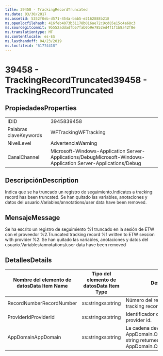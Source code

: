 ```yaml
---
title: 39458 - TrackingRecordTruncated
ms.date: 03/30/2017
ms.assetid: 5352f0eb-d571-454a-bab5-e2162888b218
ms.openlocfilehash: 416feb4073b31178b016ae72c9cd85e15c4a68c3
ms.sourcegitcommit: 9b552addadfb57fab0b9e7852ed4f1f1b8a42f8e
ms.translationtype: MT
ms.contentlocale: es-ES
ms.lasthandoff: 04/23/2019
ms.locfileid: "61774418"
---
```

# <a name="39458---trackingrecordtruncated"></a><span data-ttu-id="bc747-102">39458 - TrackingRecordTruncated</span><span class="sxs-lookup"><span data-stu-id="bc747-102">39458 - TrackingRecordTruncated</span></span>
## <a name="properties"></a><span data-ttu-id="bc747-103">Propiedades</span><span class="sxs-lookup"><span data-stu-id="bc747-103">Properties</span></span>  
  
|||  
|-|-|  
|<span data-ttu-id="bc747-104">ID</span><span class="sxs-lookup"><span data-stu-id="bc747-104">ID</span></span>|<span data-ttu-id="bc747-105">39458</span><span class="sxs-lookup"><span data-stu-id="bc747-105">39458</span></span>|  
|<span data-ttu-id="bc747-106">Palabras clave</span><span class="sxs-lookup"><span data-stu-id="bc747-106">Keywords</span></span>|<span data-ttu-id="bc747-107">WFTracking</span><span class="sxs-lookup"><span data-stu-id="bc747-107">WFTracking</span></span>|  
|<span data-ttu-id="bc747-108">Nivel</span><span class="sxs-lookup"><span data-stu-id="bc747-108">Level</span></span>|<span data-ttu-id="bc747-109">Advertencia</span><span class="sxs-lookup"><span data-stu-id="bc747-109">Warning</span></span>|  
|<span data-ttu-id="bc747-110">Canal</span><span class="sxs-lookup"><span data-stu-id="bc747-110">Channel</span></span>|<span data-ttu-id="bc747-111">Microsoft-Windows-Application Server-Applications/Debug</span><span class="sxs-lookup"><span data-stu-id="bc747-111">Microsoft-Windows-Application Server-Applications/Debug</span></span>|  
  
## <a name="description"></a><span data-ttu-id="bc747-112">Descripción</span><span class="sxs-lookup"><span data-stu-id="bc747-112">Description</span></span>  
 <span data-ttu-id="bc747-113">Indica que se ha truncado un registro de seguimiento.</span><span class="sxs-lookup"><span data-stu-id="bc747-113">Indicates a tracking record has been truncated.</span></span> <span data-ttu-id="bc747-114">Se han quitado las variables, anotaciones y datos del usuario.</span><span class="sxs-lookup"><span data-stu-id="bc747-114">Variables/annotations/user data have been removed.</span></span>  
  
## <a name="message"></a><span data-ttu-id="bc747-115">Mensaje</span><span class="sxs-lookup"><span data-stu-id="bc747-115">Message</span></span>  
 <span data-ttu-id="bc747-116">Se ha escrito un registro de seguimiento %1 truncado en la sesión de ETW con el proveedor %2.</span><span class="sxs-lookup"><span data-stu-id="bc747-116">Truncated tracking record %1 written to ETW session with provider %2.</span></span> <span data-ttu-id="bc747-117">Se han quitado las variables, anotaciones y datos del usuario.</span><span class="sxs-lookup"><span data-stu-id="bc747-117">Variables/annotations/user data have been removed</span></span>  
  
## <a name="details"></a><span data-ttu-id="bc747-118">Detalles</span><span class="sxs-lookup"><span data-stu-id="bc747-118">Details</span></span>  
  
|<span data-ttu-id="bc747-119">Nombre del elemento de datos</span><span class="sxs-lookup"><span data-stu-id="bc747-119">Data Item Name</span></span>|<span data-ttu-id="bc747-120">Tipo del elemento de datos</span><span class="sxs-lookup"><span data-stu-id="bc747-120">Data Item Type</span></span>|<span data-ttu-id="bc747-121">Descripción</span><span class="sxs-lookup"><span data-stu-id="bc747-121">Description</span></span>|  
|--------------------|--------------------|-----------------|  
|<span data-ttu-id="bc747-122">RecordNumber</span><span class="sxs-lookup"><span data-stu-id="bc747-122">RecordNumber</span></span>|<span data-ttu-id="bc747-123">xs:string</span><span class="sxs-lookup"><span data-stu-id="bc747-123">xs:string</span></span>|<span data-ttu-id="bc747-124">Número del registro de seguimiento.</span><span class="sxs-lookup"><span data-stu-id="bc747-124">The tracking record number.</span></span>|  
|<span data-ttu-id="bc747-125">ProviderId</span><span class="sxs-lookup"><span data-stu-id="bc747-125">ProviderId</span></span>|<span data-ttu-id="bc747-126">xs:string</span><span class="sxs-lookup"><span data-stu-id="bc747-126">xs:string</span></span>|<span data-ttu-id="bc747-127">Identificador del proveedor ETW.</span><span class="sxs-lookup"><span data-stu-id="bc747-127">The ETW provider id.</span></span>|  
|<span data-ttu-id="bc747-128">AppDomain</span><span class="sxs-lookup"><span data-stu-id="bc747-128">AppDomain</span></span>|<span data-ttu-id="bc747-129">xs:string</span><span class="sxs-lookup"><span data-stu-id="bc747-129">xs:string</span></span>|<span data-ttu-id="bc747-130">La cadena devuelta por AppDomain.CurrentDomain.FriendlyName.</span><span class="sxs-lookup"><span data-stu-id="bc747-130">The string returned by AppDomain.CurrentDomain.FriendlyName.</span></span>|
